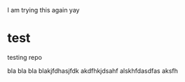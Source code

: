 I am trying this again
yay

test
====

testing repo



bla bla bla blakjfdhasjfdk
akdfhkjdsahf
alskhfdasdfas
aksfh
